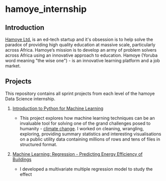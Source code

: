 # hamoye_internship

## Introduction
[Hamoye Ltd.](https://hamoye.com/) is an ed-tech startup and it's obsession is to help solve the paradox of providing high quality education at massive scale, particularly across Africa.
Hamoye’s mission is to develop an army of problem solvers across Africa using an innovative approach to education. Hamoye (Yoruba word meaning "the wise one") - is an innovative learning platform and a job market.

## Projects
This repository contains all sprint projects from each level of the hamoye Data Science internship.

1. [Introduction to Python for Machine Learning](https://github.com/doyinsolamiolaoye/hamoye_internship/blob/master/Hamoye_stage_one_quiz.ipynb)
    * This project explores how  machine learning techniques can be an invaluable tool for solving one of the grand challenges posed to humanity - [climate change](https://hamoye.com/app/course-details/11993f74d1c1f000). I worked on cleaning, wrangling, exploring, providing summary statistics and interesting visualisations on a public utility data containing millions of rows and tens of files in structured format.
    
2. [Machine Learning: Regression - Predicting Energy Efficiency of Buildings](https://github.com/doyinsolamiolaoye/hamoye_internship/blob/master/hamoye_stage_two_quiz.ipynb)
   * I developed a multivariate multiple regression model to study the effect 
